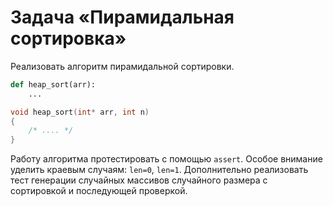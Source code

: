 # Задача «Пирамидальная сортировка»

Реализовать алгоритм пирамидальной сортировки.

```python
def heap_sort(arr):
    ...
```

```c
void heap_sort(int* arr, int n)
{
    /* .... */
}
```

Работу алгоритма протестировать с помощью `assert`. Особое внимание
уделить краевым случаям: `len=0`, `len=1`. Дополнительно реализовать
тест генерации случайных массивов случайного размера с сортировкой и
последующей проверкой.
